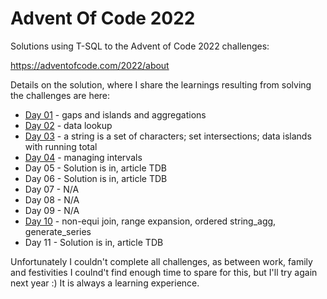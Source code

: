 # Advent Of Code 2022

Solutions using T-SQL to the Advent of Code 2022 challenges:

https://adventofcode.com/2022/about

Details on the solution, where I share the learnings resulting from solving the challenges are here:

- [Day 01](https://dev.to/azure/advent-of-code-day-1-hig) - gaps and islands and aggregations
- [Day 02](https://dev.to/azure/advent-of-code-day-2-1fb2) - data lookup
- [Day 03](https://dev.to/azure/advent-of-code-day-3-5p2) - a string is a set of characters; set intersections; data islands with running total
- [Day 04](https://dev.to/azure/advent-of-code-day-4-5fg3) - managing intervals
- Day 05 - Solution is in, article TDB
- Day 06 - Solution is in, article TDB
- Day 07 - N/A
- Day 08 - N/A
- Day 09 - N/A
- [Day 10](https://dev.to/azure/advent-of-code-day-10-4n71) - non-equi join, range expansion, ordered string_agg, generate_series
- Day 11 - Solution is in, article TDB

Unfortunately I couldn't complete all challenges, as between work, family and festivities I coulnd't find enough time to spare for this, but I'll try again next year :) It is always a learning experience.
